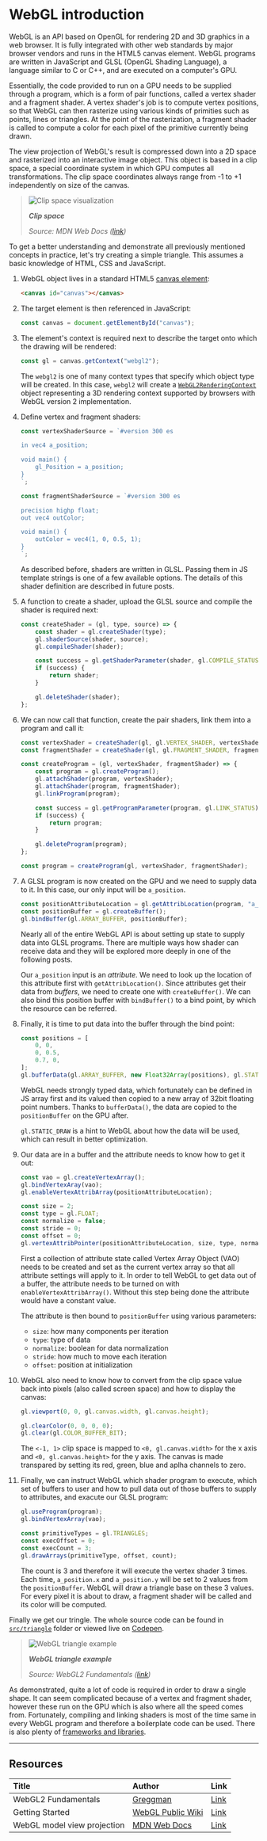 # WebGL introduction

WebGL is an API based on OpenGL for rendering 2D and 3D graphics in a web browser. It is fully integrated with other web standards by major browser vendors and runs in the HTML5 canvas element. WebGL programs are written in JavaScript and GLSL (OpenGL Shading Language), a language similar to C or C++, and are executed on a computer's GPU.

Essentially, the code provided to run on a GPU needs to be supplied through a program, which is a form of pair functions, called a vertex shader and a fragment shader. A vertex shader's job is to compute vertex positions, so that WebGL can then rasterize using various kinds of primities such as points, lines or triangles. At the point of the rasterization, a fragment shader is called to compute a color for each pixel of the primitive currently being drawn.

The view projection of WebGL's result is compressed down into a 2D space and rasterized into an interactive image object. This object is based in a clip space, a special coordinate system in which GPU computes all transformations. The clip space coordinates always range from -1 to +1 independently on size of the canvas.

> ![Clip space visualization](./assets/clip-space.svg)
>
> ***Clip space***
>
> *Source: MDN Web Docs ([link][R003])*


To get a better understanding and demonstrate all previously mentioned concepts in practice, let's try creating a simple triangle. This assumes a basic knowledge of HTML, CSS and JavaScript.

1) WebGL object lives in a standard HTML5 [canvas element](https://developer.mozilla.org/en-US/docs/Web/HTML/Element/canvas):

    ```html
    <canvas id="canvas"></canvas>
    ```

2) The target element is then referenced in JavaScript:

    ```js
    const canvas = document.getElementById("canvas");
    ```

3) The element's context is required next to describe the target onto which the drawing will be rendered:

    ```js
    const gl = canvas.getContext("webgl2");
    ```
    
    The `webgl2` is one of many context types that specify which object type will be created. In this case, `webgl2` will create a [`WebGL2RenderingContext`](https://developer.mozilla.org/en-US/docs/Web/API/WebGL2RenderingContext) object representing a 3D rendering context supported by browsers with WebGL version 2 implementation.

4) Define vertex and fragment shaders:
    ```js
    const vertexShaderSource = `#version 300 es

    in vec4 a_position;

    void main() {
        gl_Position = a_position;
    }
    `;

    const fragmentShaderSource = `#version 300 es
 
    precision highp float;
    out vec4 outColor;
    
    void main() {
        outColor = vec4(1, 0, 0.5, 1);
    }
    `;
    ```

    As described before, shaders are written in GLSL. Passing them in JS template strings is one of a few available options. The details of this shader definition are described in future posts.

5) A function to create a shader, upload the GLSL source and compile the shader is required next:

    ```js
    const createShader = (gl, type, source) => {
        const shader = gl.createShader(type);
        gl.shaderSource(shader, source);
        gl.compileShader(shader);

        const success = gl.getShaderParameter(shader, gl.COMPILE_STATUS);
        if (success) {
            return shader;
        }

        gl.deleteShader(shader);
    };
    ```

6) We can now call that function, create the pair shaders, link them into a program and call it:

    ```js
    const vertexShader = createShader(gl, gl.VERTEX_SHADER, vertexShaderSource);
    const fragmentShader = createShader(gl, gl.FRAGMENT_SHADER, fragmentShaderSource);

    const createProgram = (gl, vertexShader, fragmentShader) => {
        const program = gl.createProgram();
        gl.attachShader(program, vertexShader);
        gl.attachShader(program, fragmentShader);
        gl.linkProgram(program);

        const success = gl.getProgramParameter(program, gl.LINK_STATUS);
        if (success) {
            return program;
        }

        gl.deleteProgram(program);
    };

    const program = createProgram(gl, vertexShader, fragmentShader);
    ```

7) A GLSL program is now created on the GPU and we need to supply data to it. In this case, our only input will be `a_position`.

    ```js
    const positionAttributeLocation = gl.getAttribLocation(program, "a_position");
    const positionBuffer = gl.createBuffer();
    gl.bindBuffer(gl.ARRAY_BUFFER, positionBuffer);
    ```
    
    Nearly all of the entire WebGL API is about setting up state to supply data into GLSL programs. There are multiple ways how shader can receive data and they will be explored more deeply in one of the following posts. 

    Our `a_position` input is an *attribute*. We need to look up the location of this attribute first with `getAttribLocation()`. Since attributes get their data from *buffers*, we need to create one with `createBuffer()`. We can also bind this position buffer with `bindBuffer()` to a bind point, by which the resource can be referred.

8) Finally, it is time to put data into the buffer through the bind point:

    ```js
    const positions = [
        0, 0,
        0, 0.5,
        0.7, 0,
    ];
    gl.bufferData(gl.ARRAY_BUFFER, new Float32Array(positions), gl.STATIC_DRAW);
    ```

    WebGL needs strongly typed data, which fortunately can be defined in JS array first and its valued then copied to a new array of 32bit floating point numbers. Thanks to `bufferData()`, the data are copied to the `positionBuffer` on the GPU after.

    `gl.STATIC_DRAW` is a hint to WebGL about how the data will be used, which can result in better optimization.

9) Our data are in a buffer and the attribute needs to know how to get it out:

    ```js
    const vao = gl.createVertexArray();
    gl.bindVertexAray(vao);
    gl.enableVertexAttribArray(positionAttributeLocation);

    const size = 2;
    const type = gl.FLOAT;
    const normalize = false;
    const stride = 0;
    const offset = 0;
    gl.vertexAttribPointer(positionAttributeLocation, size, type, normalize, stride, offset);
    ```

    First a collection of attribute state called Vertex Array Object (VAO) needs to be created and set as the current vertex array so that all attribute settings will apply to it. In order to tell WebGL to get data out of a buffer, the attribute needs to be turned on with `enableVertexAttribArray()`. Without this step being done the attribute would have a constant value. 

    The attribute is then bound to `positionBuffer` using various parameters:

    - `size`: how many components per iteration
    - `type`: type of data
    - `normalize`: boolean for data normalization
    - `stride`: how much to move each iteration
    - `offset`: position at initialization

10) WebGL also need to know how to convert from the clip space value back into pixels (also called screen space) and how to display the canvas:

    ```js
    gl.viewport(0, 0, gl.canvas.width, gl.canvas.height);

    gl.clearColor(0, 0, 0, 0);
    gl.clear(gl.COLOR_BUFFER_BIT);
    ```

    The `<-1, 1>` clip space is mapped to `<0, gl.canvas.width>` for the x axis and `<0, gl.canvas.height>` for the y axis. The canvas is made transpared by setting its red, green, blue and aplha channels to zero.

11) Finally, we can instruct WebGL which shader program to execute, which set of buffers to user and how to pull data out of those buffers to supply to attributes, and exacute our GLSL program:

    ```js
    gl.useProgram(program);
    gl.bindVertexArray(vao);

    const primitiveTypes = gl.TRIANGLES;
    const execOffset = 0;
    const execCount = 3;
    gl.drawArrays(primitiveType, offset, count);
    ```

    The count is 3 and therefore it will execute the vertex shader 3 times. Each time, `a_position.x` and `a_position.y` will be set to 2 values from the `positionBuffer`. WebGL will draw a triangle base on these 3 values. For every pixel it is about to draw, a fragment shader will be called and its color will be computed.

Finally we get our tringle. The whole source code can be found in [`src/triangle`](src/triangle) folder or viewed live on [Codepen](https://codepen.io/bartosjiri/pen/ExVqowj).

> ![WebGL triangle example](./assets/triangle.png)
>
> ***WebGL triangle example***
>
> *Source: WebGL2 Fundamentals ([link][R001])*

As demonstrated, quite a lot of code is required in order to draw a single shape. It can seem complicated because of a vertex and fragment shader, however these run on the GPU which is also where all the speed comes from. Fortunately, compiling and linking shaders is most of the time same in every WebGL program and therefore a boilerplate code can be used. There is also plenty of [frameworks and libraries](https://gist.github.com/dmnsgn/76878ba6903cf15789b712464875cfdc).

---

## Resources
| Title | Author | Link |
| :---   | :---  | :---  |
| WebGL2 Fundamentals | [Greggman][A001] | [Link][R001] |
| Getting Started | [WebGL Public Wiki][A002] | [Link][R002] |
| WebGL model view projection | [MDN Web Docs][A003] | [Link][R003] |


<!-- Resource links -->
[R001]: https://webgl2fundamentals.org/webgl/lessons/webgl-fundamentals.html (WebGL2 Fundamentals)
[A001]: https://github.com/greggman (Greggman)
[R002]: https://www.khronos.org/webgl/wiki/Getting_Started (Getting Started)
[A002]: https://khronos.org (Khronos)
[R003]: https://developer.mozilla.org/en-US/docs/Web/API/WebGL_API/WebGL_model_view_projection (WebGL model view projection)
[A003]: https://developer.mozilla.org (MDN Web Docs)
